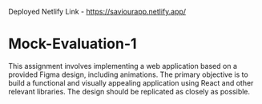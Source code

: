 Deployed Netlify Link - https://saviourapp.netlify.app/

# Mock-Evaluation-1
This assignment involves implementing a web application based on a provided Figma design, including animations. The primary objective is to build a functional and visually appealing application using React and other relevant libraries. The design should be replicated as closely as possible.
